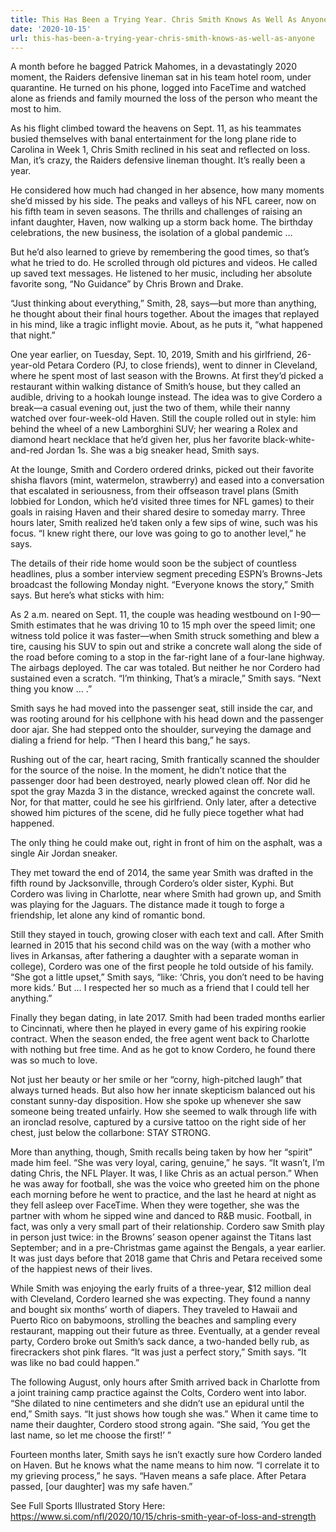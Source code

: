 ```yaml
---
title: This Has Been a Trying Year. Chris Smith Knows As Well As Anyone
date: '2020-10-15'
url: this-has-been-a-trying-year-chris-smith-knows-as-well-as-anyone
---
```

A month before he bagged Patrick Mahomes, in a devastatingly 2020 moment, the Raiders defensive lineman sat in his team hotel room, under quarantine. He turned on his phone, logged into FaceTime and watched alone as friends and family mourned the loss of the person who meant the most to him.

As his flight climbed toward the heavens on Sept. 11, as his teammates busied themselves with banal entertainment for the long plane ride to Carolina in Week 1, Chris Smith reclined in his seat and reflected on loss. Man, it’s crazy, the Raiders defensive lineman thought. It’s really been a year.

He considered how much had changed in her absence, how many moments she’d missed by his side. The peaks and valleys of his NFL career, now on his fifth team in seven seasons. The thrills and challenges of raising an infant daughter, Haven, now walking up a storm back home. The birthday celebrations, the new business, the isolation of a global pandemic … 

But he’d also learned to grieve by remembering the good times, so that’s what he tried to do. He scrolled through old pictures and videos. He called up saved text messages. He listened to her music, including her absolute favorite song, “No Guidance” by Chris Brown and Drake.

“Just thinking about everything,” Smith, 28, says—but more than anything, he thought about their final hours together. About the images that replayed in his mind, like a tragic inflight movie. About, as he puts it, “what happened that night.”

One year earlier, on Tuesday, Sept. 10, 2019, Smith and his girlfriend, 26-year-old Petara Cordero (PJ, to close friends), went to dinner in Cleveland, where he spent most of last season with the Browns. At first they’d picked a restaurant within walking distance of Smith’s house, but they called an audible, driving to a hookah lounge instead.
The idea was to give Cordero a break—a casual evening out, just the two of them, while their nanny watched over four-week-old Haven. Still the couple rolled out in style: him behind the wheel of a new Lamborghini SUV; her wearing a Rolex and diamond heart necklace that he’d given her, plus her favorite black-white-and-red Jordan 1s. She was a big sneaker head, Smith says.

At the lounge, Smith and Cordero ordered drinks, picked out their favorite shisha flavors (mint, watermelon, strawberry) and eased into a conversation that escalated in seriousness, from their offseason travel plans (Smith lobbied for London, which he’d visited three times for NFL games) to their goals in raising Haven and their shared desire to someday marry. Three hours later, Smith realized he’d taken only a few sips of wine, such was his focus. “I knew right there, our love was going to go to another level,” he says.

The details of their ride home would soon be the subject of countless headlines, plus a somber interview segment preceding ESPN’s Browns-Jets broadcast the following Monday night. “Everyone knows the story,” Smith says. But here’s what sticks with him:

As 2 a.m. neared on Sept. 11, the couple was heading westbound on I-90—Smith estimates that he was driving 10 to 15 mph over the speed limit; one witness told police it was faster—when Smith struck something and blew a tire, causing his SUV to spin out and strike a concrete wall along the side of the road before coming to a stop in the far-right lane of a four-lane highway. The airbags deployed. The car was totaled. But neither he nor Cordero had sustained even a scratch. “I’m thinking, That’s a miracle,” Smith says. “Next thing you know … .”

Smith says he had moved into the passenger seat, still inside the car, and was rooting around for his cellphone with his head down and the passenger door ajar. She had stepped onto the shoulder, surveying the damage and dialing a friend for help. “Then I heard this bang,” he says.

Rushing out of the car, heart racing, Smith frantically scanned the shoulder for the source of the noise. In the moment, he didn’t notice that the passenger door had been destroyed, nearly plowed clean off. Nor did he spot the gray Mazda 3 in the distance, wrecked against the concrete wall. Nor, for that matter, could he see his girlfriend. Only later, after a detective showed him pictures of the scene, did he fully piece together what had happened.

The only thing he could make out, right in front of him on the asphalt, was a single Air Jordan sneaker.

They met toward the end of 2014, the same year Smith was drafted in the fifth round by Jacksonville, through Cordero’s older sister, Kyphi. But Cordero was living in Charlotte, near where Smith had grown up, and Smith was playing for the Jaguars. The distance made it tough to forge a friendship, let alone any kind of romantic bond.

Still they stayed in touch, growing closer with each text and call. After Smith learned in 2015 that his second child was on the way (with a mother who lives in Arkansas, after fathering a daughter with a separate woman in college), Cordero was one of the first people he told outside of his family. “She got a little upset,” Smith says, “like: ‘Chris, you don’t need to be having more kids.’ But … I respected her so much as a friend that I could tell her anything.”

Finally they began dating, in late 2017. Smith had been traded months earlier to Cincinnati, where then he played in every game of his expiring rookie contract. When the season ended, the free agent went back to Charlotte with nothing but free time. And as he got to know Cordero, he found there was so much to love.

Not just her beauty or her smile or her “corny, high-pitched laugh” that always turned heads. But also how her innate skepticism balanced out his constant sunny-day disposition. How she spoke up whenever she saw someone being treated unfairly. How she seemed to walk through life with an ironclad resolve, captured by a cursive tattoo on the right side of her chest, just below the collarbone: STAY STRONG.

More than anything, though, Smith recalls being taken by how her “spirit” made him feel. “She was very loyal, caring, genuine,” he says. “It wasn’t, I’m dating Chris, the NFL Player. It was, I like Chris as an actual person.” When he was away for football, she was the voice who greeted him on the phone each morning before he went to practice, and the last he heard at night as they fell asleep over FaceTime. When they were together, she was the partner with whom he sipped wine and danced to R&B music. Football, in fact, was only a very small part of their relationship. Cordero saw Smith play in person just twice: in the Browns’ season opener against the Titans last September; and in a pre-Christmas game against the Bengals, a year earlier. It was just days before that 2018 game that Chris and Petara received some of the happiest news of their lives.

While Smith was enjoying the early fruits of a three-year, $12 million deal with Cleveland, Cordero learned she was expecting. They found a nanny and bought six months’ worth of diapers. They traveled to Hawaii and Puerto Rico on babymoons, strolling the beaches and sampling every restaurant, mapping out their future as three. Eventually, at a gender reveal party, Cordero broke out Smith’s sack dance, a two-handed belly rub, as firecrackers shot pink flares. “It was just a perfect story,” Smith says. “It was like no bad could happen.”

The following August, only hours after Smith arrived back in Charlotte from a joint training camp practice against the Colts, Cordero went into labor. “She dilated to nine centimeters and she didn’t use an epidural until the end,” Smith says. “It just shows how tough she was.” When it came time to name their daughter, Cordero stood strong again. “She said, ‘You get the last name, so let me choose the first!’ ”

Fourteen months later, Smith says he isn’t exactly sure how Cordero landed on Haven. But he knows what the name means to him now. “I correlate it to my grieving process,” he says. “Haven means a safe place. After Petara passed, [our daughter] was my safe haven.”

See Full Sports Illustrated Story Here: https://www.si.com/nfl/2020/10/15/chris-smith-year-of-loss-and-strength
